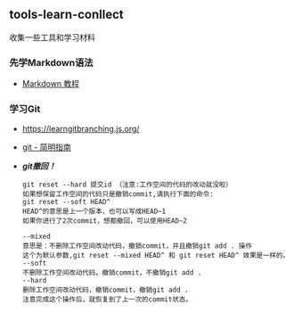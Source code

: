 ## tools-learn-conllect
收集一些工具和学习材料


### 先学Markdown语法  
* [Markdown 教程](https://www.runoob.com/markdown/md-tutorial.html)


### 学习Git
* <https://learngitbranching.js.org/>
* [git - 简明指南](https://rogerdudler.github.io/git-guide/index.zh.html)

* ***git撤回！***
  ~~~
  git reset --hard 提交id （注意:工作空间的代码的改动就没啦）  
  如果想保留工作空间的代码只是撤销commit,请执行下面的命令:
  git reset --soft HEAD^
  HEAD^的意思是上一个版本，也可以写成HEAD~1
  如果你进行了2次commit，想都撤回，可以使用HEAD~2
  
  --mixed
  意思是：不删除工作空间改动代码，撤销commit，并且撤销git add . 操作
  这个为默认参数,git reset --mixed HEAD^ 和 git reset HEAD^ 效果是一样的。
  --soft
  不删除工作空间改动代码，撤销commit，不撤销git add .
  --hard
  删除工作空间改动代码，撤销commit，撤销git add .
  注意完成这个操作后，就恢复到了上一次的commit状态。
  ~~~
